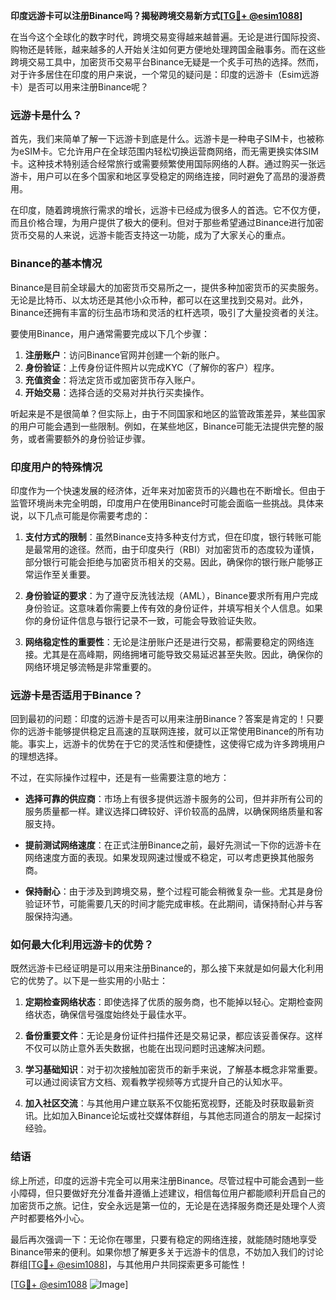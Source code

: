**印度远游卡可以注册Binance吗？揭秘跨境交易新方式[[TG💪+ @esim1088](https://t.me/s/esim1088)]**

在当今这个全球化的数字时代，跨境交易变得越来越普遍。无论是进行国际投资、购物还是转账，越来越多的人开始关注如何更方便地处理跨国金融事务。而在这些跨境交易工具中，加密货币交易平台Binance无疑是一个炙手可热的选择。然而，对于许多居住在印度的用户来说，一个常见的疑问是：印度的远游卡（Esim远游卡）是否可以用来注册Binance呢？

### 远游卡是什么？

首先，我们来简单了解一下远游卡到底是什么。远游卡是一种电子SIM卡，也被称为eSIM卡。它允许用户在全球范围内轻松切换运营商网络，而无需更换实体SIM卡。这种技术特别适合经常旅行或需要频繁使用国际网络的人群。通过购买一张远游卡，用户可以在多个国家和地区享受稳定的网络连接，同时避免了高昂的漫游费用。

在印度，随着跨境旅行需求的增长，远游卡已经成为很多人的首选。它不仅方便，而且价格合理，为用户提供了极大的便利。但对于那些希望通过Binance进行加密货币交易的人来说，远游卡能否支持这一功能，成为了大家关心的重点。

### Binance的基本情况

Binance是目前全球最大的加密货币交易所之一，提供多种加密货币的买卖服务。无论是比特币、以太坊还是其他小众币种，都可以在这里找到交易对。此外，Binance还拥有丰富的衍生品市场和灵活的杠杆选项，吸引了大量投资者的关注。

要使用Binance，用户通常需要完成以下几个步骤：

1. **注册账户**：访问Binance官网并创建一个新的账户。
2. **身份验证**：上传身份证件照片以完成KYC（了解你的客户）程序。
3. **充值资金**：将法定货币或加密货币存入账户。
4. **开始交易**：选择合适的交易对并执行买卖操作。

听起来是不是很简单？但实际上，由于不同国家和地区的监管政策差异，某些国家的用户可能会遇到一些限制。例如，在某些地区，Binance可能无法提供完整的服务，或者需要额外的身份验证步骤。

### 印度用户的特殊情况

印度作为一个快速发展的经济体，近年来对加密货币的兴趣也在不断增长。但由于监管环境尚未完全明朗，印度用户在使用Binance时可能会面临一些挑战。具体来说，以下几点可能是你需要考虑的：

1. **支付方式的限制**：虽然Binance支持多种支付方式，但在印度，银行转账可能是最常用的途径。然而，由于印度央行（RBI）对加密货币的态度较为谨慎，部分银行可能会拒绝与加密货币相关的交易。因此，确保你的银行账户能够正常运作至关重要。

2. **身份验证的要求**：为了遵守反洗钱法规（AML），Binance要求所有用户完成身份验证。这意味着你需要上传有效的身份证件，并填写相关个人信息。如果你的身份证件信息与银行记录不一致，可能会导致验证失败。

3. **网络稳定性的重要性**：无论是注册账户还是进行交易，都需要稳定的网络连接。尤其是在高峰期，网络拥堵可能导致交易延迟甚至失败。因此，确保你的网络环境足够流畅是非常重要的。

### 远游卡是否适用于Binance？

回到最初的问题：印度的远游卡是否可以用来注册Binance？答案是肯定的！只要你的远游卡能够提供稳定且高速的互联网连接，就可以正常使用Binance的所有功能。事实上，远游卡的优势在于它的灵活性和便捷性，这使得它成为许多跨境用户的理想选择。

不过，在实际操作过程中，还是有一些需要注意的地方：

- **选择可靠的供应商**：市场上有很多提供远游卡服务的公司，但并非所有公司的服务质量都一样。建议选择口碑较好、评价较高的品牌，以确保网络质量和客服支持。
  
- **提前测试网络速度**：在正式注册Binance之前，最好先测试一下你的远游卡在网络速度方面的表现。如果发现网速过慢或不稳定，可以考虑更换其他服务商。

- **保持耐心**：由于涉及到跨境交易，整个过程可能会稍微复杂一些。尤其是身份验证环节，可能需要几天的时间才能完成审核。在此期间，请保持耐心并与客服保持沟通。

### 如何最大化利用远游卡的优势？

既然远游卡已经证明是可以用来注册Binance的，那么接下来就是如何最大化利用它的优势了。以下是一些实用的小贴士：

1. **定期检查网络状态**：即使选择了优质的服务商，也不能掉以轻心。定期检查网络状态，确保信号强度始终处于最佳水平。

2. **备份重要文件**：无论是身份证件扫描件还是交易记录，都应该妥善保存。这样不仅可以防止意外丢失数据，也能在出现问题时迅速解决问题。

3. **学习基础知识**：对于初次接触加密货币的新手来说，了解基本概念非常重要。可以通过阅读官方文档、观看教学视频等方式提升自己的认知水平。

4. **加入社区交流**：与其他用户建立联系不仅能拓宽视野，还能及时获取最新资讯。比如加入Binance论坛或社交媒体群组，与其他志同道合的朋友一起探讨经验。

### 结语

综上所述，印度的远游卡完全可以用来注册Binance。尽管过程中可能会遇到一些小障碍，但只要做好充分准备并遵循上述建议，相信每位用户都能顺利开启自己的加密货币之旅。记住，安全永远是第一位的，无论是在选择服务商还是处理个人资产时都要格外小心。

最后再次强调一下：无论你在哪里，只要有稳定的网络连接，就能随时随地享受Binance带来的便利。如果你想了解更多关于远游卡的信息，不妨加入我们的讨论群组[[TG💪+ @esim1088](https://t.me/s/esim1088)]，与其他用户共同探索更多可能性！

[[TG💪+ @esim1088](https://t.me/s/esim1088) ![Image](https://i.postimg.cc/4NQfJmqS/Snipaste-2025-05-13-00-14-12.png)]